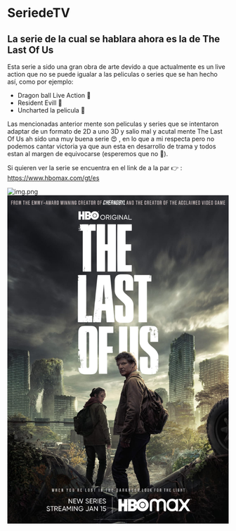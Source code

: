# SeriedeTV
## La serie de la cual se hablara ahora es la de The Last Of Us

Esta serie a sido una gran obra de arte devido a que actualmente es un live action que no se puede igualar a las
peliculas o series que se han hecho así, como por ejemplo:
* Dragon ball Live Action 🤢
* Resident Evill 🤮
* Uncharted la pelicula 🥴

Las mencionadas anterior mente son peliculas y series que se intentaron adaptar de un formato de 2D a uno 3D y salio
mal y acutal mente The Last Of Us ah sido una muy buena serie 😍 , en lo que a mi respecta pero no podemos cantar
victoria ya que aun esta en desarrollo de trama y todos estan al margen de equivocarse (esperemos que no 🤡).

Si quieren ver la serie se encuentra en el link de a la par 👉 : https://www.hbomax.com/gt/es 

![img.png](img.png) ![img_1.png](img_1.png)